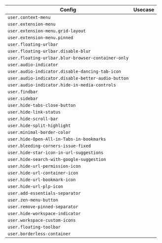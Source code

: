 | Config                                             | Usecase |
| -------------------------------------------------- | ------- |
| `user.context-menu`                                |         |
| `user.extension-menu`                              |         |
| `user.extension-menu.grid-layout`                  |         |
| `user.extension-menu.pinned`                       |         |
| `user.floating-urlbar`                             |         |
| `user.floating-urlbar.disable-blur`                |         |
| `user.floating-urlbar.blur-browser-container-only` |         |
| `user.audio-indicator`                             |         |
| `user.audio-indicator.disable-dancing-tab-icon`    |         |
| `user.audio-indicator.disable-better-audio-button` |         |
| `user.audio-indicator.hide-in-media-controls`      |         |
| `user.findbar`                                     |         |
| `user.sidebar`                                     |         |
| `user.hide-tabs-close-button`                      |         |
| `user.hide-link-status`                            |         |
| `user.hide-scroll-bar`                             |         |
| `user.hide-split-highlight`                        |         |
| `user.minimal-border-color`                        |         |
| `user.hide-Open-All-in-Tabs-in-bookmarks`          |         |
| `user.bleeding-corners-issue-fixed`                |         |
| `user.hide-star-icon-in-url-suggestions`           |         |
| `user.hide-search-with-google-suggestion`          |         |
| `user.hide-url-permission-icon`                    |         |
| `user.hide-url-container-icon`                     |         |
| `user.hide-url-bookmark-icon`                      |         |
| `user.hide-url-plp-icon`                           |         |
| `user.add-essentials-separator`                    |         |
| `user.zen-menu-button`                             |         |
| `user.remove-pinned-separator`                     |         |
| `user.hide-workspace-indicator`                    |         |
| `user.workspace-custom-icons`                      |         |
| `user.floating-toolbar`                            |         |
| `user.borderless-container`                        |         |
